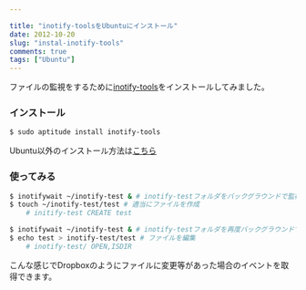 ```yaml
---

title: "inotify-toolsをUbuntuにインストール"
date: 2012-10-20
slug: "instal-inotify-tools"
comments: true
tags: ["Ubuntu"]
---
```

ファイルの監視をするために[inotify-tools](https://github.com/rvoicilas/inotify-tools/)をインストールしてみました。

<!--more-->

### インストール
```bash
$ sudo aptitude install inotify-tools
```

Ubuntu以外のインストール方法は[こちら](https://github.com/rvoicilas/inotify-tools/wiki)

### 使ってみる

```bash
$ inotifywait ~/inotify-test & # inotify-testフォルダをバックグラウンドで監視
$ touch ~/inotify-test/test # 適当にファイルを作成
    # initify-test CREATE test

$ inotifywait ~/inotify-test & # inotify-testフォルダを再度バックグラウンドで監視
$ echo test > inotify-test/test # ファイルを編集
    # inotify-test/ OPEN,ISDIR
```

こんな感じでDropboxのようにファイルに変更等があった場合のイベントを取得できます。


